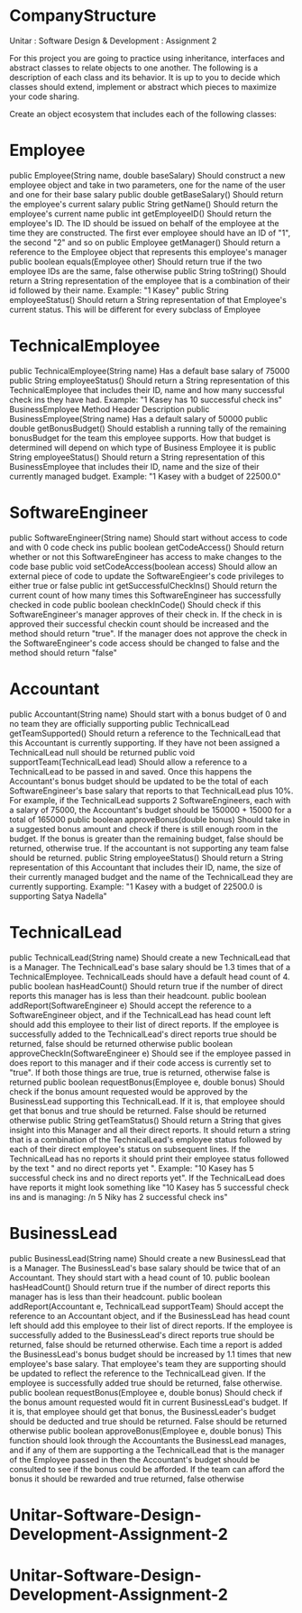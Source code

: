 # CompanyStructure
Unitar : Software Design & Development : Assignment 2

For this project you are going to practice using inheritance, interfaces and abstract classes to relate objects to one another. 
The following is a description of each class and its behavior. 
It is up to you to decide which classes should extend, implement or abstract which pieces to maximize your code sharing.

Create an object ecosystem that includes each of the following classes:

# Employee
public Employee(String name, double baseSalary)	Should construct a new employee object and take in two parameters, one for the name of the user and one for their base salary
public double getBaseSalary()	Should return the employee's current salary
public String getName()	Should return the employee's current name
public int getEmployeeID()	Should return the employee's ID. The ID should be issued on behalf of the employee at the time they are constructed. The first ever employee should have an ID of "1", the second "2" and so on
public Employee getManager()	Should return a reference to the Employee object that represents this employee's manager
public boolean equals(Employee other)	Should return true if the two employee IDs are the same, false otherwise
public String toString()	Should return a String representation of the employee that is a combination of their id followed by their name. Example: "1 Kasey"
public String employeeStatus()	Should return a String representation of that Employee's current status. This will be different for every subclass of Employee


# TechnicalEmployee
public TechnicalEmployee(String name)	Has a default base salary of 75000
public String employeeStatus()	Should return a String representation of this TechnicalEmployee that includes their ID, name and how many successful check ins they have had. Example: "1 Kasey has 10 successful check ins"
BusinessEmployee
Method Header	Description
public BusinessEmployee(String name)	Has a default salary of 50000
public double getBonusBudget()	Should establish a running tally of the remaining bonusBudget for the team this employee supports. How that budget is determined will depend on which type of Business Employee it is
public String employeeStatus()	Should return a String representation of this BusinessEmployee that includes their ID, name and the size of their currently managed budget. Example: "1 Kasey with a budget of 22500.0"

# SoftwareEngineer
public SoftwareEngineer(String name)	Should start without access to code and with 0 code check ins
public boolean getCodeAccess()	Should return whether or not this SoftwareEngineer has access to make changes to the code base
public void setCodeAccess(boolean access)	Should allow an external piece of code to update the SoftwareEngieer's code privileges to either true or false
public int getSuccessfulCheckIns()	Should return the current count of how many times this SoftwareEngineer has successfully checked in code
public boolean checkInCode()	Should check if this SoftwareEngineer's manager approves of their check in. If the check in is approved their successful checkin count should be increased and the method should return "true". If the manager does not approve the check in the SoftwareEngineer's code access should be changed to false and the method should return "false"

# Accountant
public Accountant(String name)	Should start with a bonus budget of 0 and no team they are officially supporting
public TechnicalLead getTeamSupported()	Should return a reference to the TechnicalLead that this Accountant is currently supporting. If they have not been assigned a TechnicalLead null should be returned
public void supportTeam(TechnicalLead lead)	Should allow a reference to a TechnicalLead to be passed in and saved. Once this happens the Accountant's bonus budget should be updated to be the total of each SoftwareEngineer's base salary that reports to that TechnicalLead plus 10%. For example, if the TechnicalLead supports 2 SoftwareEngineers, each with a salary of 75000, the Accountant's budget should be 150000 + 15000 for a total of 165000
public boolean approveBonus(double bonus)	Should take in a suggested bonus amount and check if there is still enough room in the budget. If the bonus is greater than the remaining budget, false should be returned, otherwise true. If the accountant is not supporting any team false should be returned.
public String employeeStatus()	Should return a String representation of this Accountant that includes their ID, name, the size of their currently managed budget and the name of the TechnicalLead they are currently supporting. Example: "1 Kasey with a budget of 22500.0 is supporting Satya Nadella"

# TechnicalLead
public TechnicalLead(String name)	Should create a new TechnicalLead that is a Manager. The TechnicalLead's base salary should be 1.3 times that of a TechnicalEmployee. TechnicalLeads should have a default head count of 4.
public boolean hasHeadCount()	Should return true if the number of direct reports this manager has is less than their headcount.
public boolean addReport(SoftwareEngineer e)	Should accept the reference to a SoftwareEngineer object, and if the TechnicalLead has head count left should add this employee to their list of direct reports. If the employee is successfully added to the TechnicalLead's direct reports true should be returned, false should be returned otherwise
public boolean approveCheckIn(SoftwareEngineer e)	Should see if the employee passed in does report to this manager and if their code access is currently set to "true". If both those things are true, true is returned, otherwise false is returned
public boolean requestBonus(Employee e, double bonus)	Should check if the bonus amount requested would be approved by the BusinessLead supporting this TechnicalLead. If it is, that employee should get that bonus and true should be returned. False should be returned otherwise
public String getTeamStatus()	Should return a String that gives insight into this Manager and all their direct reports. It should return a string that is a combination of the TechnicalLead's employee status followed by each of their direct employee's status on subsequent lines. If the TechnicalLead has no reports it should print their employee status followed by the text " and no direct reports yet ". Example: "10 Kasey has 5 successful check ins and no direct reports yet". If the TechnicalLead does have reports it might look something like "10 Kasey has 5 successful check ins and is managing: /n 5 Niky has 2 successful check ins"

# BusinessLead
public BusinessLead(String name)	Should create a new BusinessLead that is a Manager. The BusinessLead's base salary should be twice that of an Accountant. They should start with a head count of 10.
public boolean hasHeadCount()	Should return true if the number of direct reports this manager has is less than their headcount.
public boolean addReport(Accountant e, TechnicalLead supportTeam)	Should accept the reference to an Accountant object, and if the BusinessLead has head count left should add this employee to their list of direct reports. If the employee is successfully added to the BusinessLead's direct reports true should be returned, false should be returned otherwise. Each time a report is added the BusinessLead's bonus budget should be increased by 1.1 times that new employee's base salary. That employee's team they are supporting should be updated to reflect the reference to the TechnicalLead given. If the employee is successfully added true should be returned, false otherwise.
public boolean requestBonus(Employee e, double bonus)	Should check if the bonus amount requested would fit in current BusinessLead's budget. If it is, that employee should get that bonus, the BusinessLeader's budget should be deducted and true should be returned. False should be returned otherwise
public boolean approveBonus(Employee e, double bonus)	This function should look through the Accountants the BusinessLead manages, and if any of them are supporting a the TechnicalLead that is the manager of the Employee passed in then the Accountant's budget should be consulted to see if the bonus could be afforded. If the team can afford the bonus it should be rewarded and true returned, false otherwise





# Unitar-Software-Design-Development-Assignment-2
# Unitar-Software-Design-Development-Assignment-2
